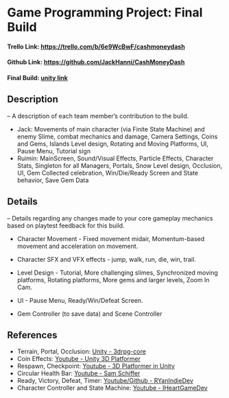 # Game Programming Project: Final Build
#### Trello Link: https://trello.com/b/6e9WcBwF/cashmoneydash 
#### Github Link: https://github.com/JackHanni/CashMoneyDash 
#### Final Build: [unity link](https://play.unity.com/mg/other/webgl-builds-416668)


## Description 
– A description of each team member’s contribution to the build.
* Jack: Movements of main character (via Finite State Machine) and enemy Slime, combat mechanics and damage, Camera Settings, Coins and Gems, Islands Level design, Rotating and Moving Platforms, UI, Pause Menu, Tutorial sign
* Ruimin: MainScreen, Sound/Visual Effects, Particle Effects, Character Stats, Singleton for all Managers, Portals, Snow Level design, Occlusion, UI, Gem Collected celebration, Win/Die/Ready Screen and State behavior, Save Gem Data

## Details 
– Details regarding any changes made to your core gameplay mechanics based on playtest feedback for this build.

* Character Movement - Fixed movement midair, Momentum-based movement and acceleration on movement.

* Character SFX and VFX effects - jump, walk, run, die, win, trail. 

* Level Design - Tutorial, More challenging slimes, Synchronized moving platforms, Rotating platforms, More gems and larger levels, Zoom In Cam. 

* UI - Pause Menu, Ready/Win/Defeat Screen.

* Gem Controller (to save data) and Scene Controller


## References
- Terrain, Portal, Occlusion: [Unity - 3drpg-core](https://learn.u3d.cn/tutorial/3drpg-core)
- Coin Effects: [Youtube - Unity 3D Platformer](https://www.youtube.com/playlist?list=PLiyfvmtjWC_V_H-VMGGAZi7n5E0gyhc37)
- Respawn, Checkpoint: [Youtube - 3D Platformer in Unity](https://www.youtube.com/watch?v=MxEgXOWBNFA&list=PLkp23zg4CAMV8fcsUYX1EwihX7WXhFH6N&index=20)
- Circular Health Bar: [Youtube - Sam Schiffer](https://www.youtube.com/watch?v=V5h2ClMUguQ)
- Ready, Victory, Defeat, Timer: [Youtube/Github - RYanIndieDev](https://github.com/RYanXuDev/PlatformerControllerTutorial)
- Character Controller and State Machine: [Youtube - IHeartGameDev](https://youtube.com/playlist?list=PLwyUzJb_FNeQrIxCEjj5AMPwawsw5beAy&si=gIcM2GG25uy952Xj)
